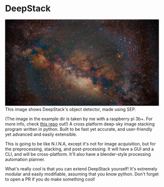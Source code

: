 # DeepStack

![Example Extracted Image](./example_images/result.jpg)
This image shows DeepStack's object detector, made using SEP.

(The image in the example dir is taken by me with a raspberry pi 3b+. For more info, check [this repo](https://github.com/n3rdium/AstroPi) out!)
A cross platform deep-sky image stacking program written in python. Built to be fast yet accurate, and user-friendly yet advanced and easily extensible.

This is going to be like N.I.N.A, except it's not for image acquisition, but for the preprocessing, stacking, and post-processing.
It will have a GUI and a CLI, and will be cross-platform.
It'll also have a blender-style processing automation planner.

What's really cool is that you can extend DeepStack yourself! It's extremely modular and easily modifiable, assuming that you know python.
Don't forget to open a PR if you do make something cool!
